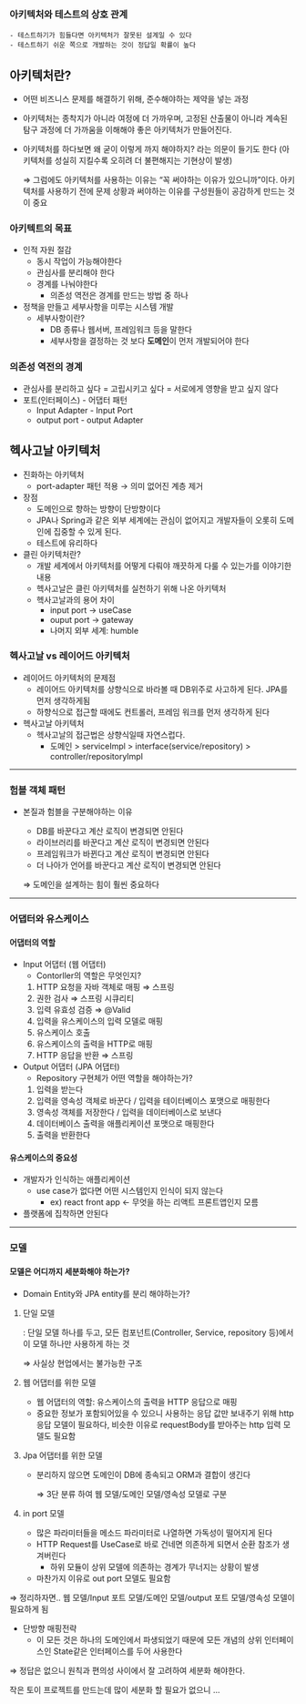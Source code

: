 ### 아키텍처와 테스트의 상호 관계
    - 테스트하기가 힘들다면 아키텍처가 잘못된 설계일 수 있다
    - 테스트하기 쉬운 쪽으로 개발하는 것이 정답일 확률이 높다

## 아키텍처란?
- 어떤 비즈니스 문제를 해결하기 위해, 준수해야하는 제약을 넣는 과정
- 아키텍처는 종착지가 아니라 여정에 더 가까우며, 고정된 산출물이 아니라 계속된 탐구 과정에 더 가까움을 이해해야 좋은 아키텍처가 만들어진다.
- 아키텍처를 하다보면 왜 굳이 이렇게 까지 해야하지? 라는 의문이 들기도 한다 (아키텍처를 성실히 지킬수록 오히려 더 불편해지는 기현상이 발생)
    
    ⇒ 그럼에도 아키텍처를 사용하는 이유는 “꼭 써야하는 이유가 있으니까”이다. 아키텍처를 사용하기 전에 문제 상황과 써야하는 이유를 구성원들이 공감하게 만드는 것이 중요

### 아키텍트의 목표
- 인적 자원 절감
    - 동시 작업이 가능해야한다
    - 관심사를 분리해야 한다
    - 경계를 나눠야한다
        - 의존성 역전은 경계를 만드는 방법 중 하나
- 정책을 만들고 세부사항을 미루는 시스템 개발
    - 세부사항이란?
        - DB 종류나 웹서버, 프레임워크 등을 말한다
        - 세부사항을 결정하는 것 보다 **도메인**이 먼저 개발되어야 한다


### 의존성 역전의 경계
- 관심사를 분리하고 싶다 = 고립시키고 싶다 = 서로에게 영향을 받고 싶지 않다
- 포트(인터페이스) - 어댑터 패턴
    - Input Adapter - Input Port
    - output port - output Adapter

## 헥사고날 아키텍처
- 진화하는 아키텍처
    - port-adapter 패턴 적용 → 의미 없어진 계층 제거
- 장점
    - 도메인으로 향하는 방향이 단방향이다
    - JPA나 Spring과 같은 외부 세계에는 관심이 없어지고 개발자들이 오롯히 도메인에 집중할 수 있게 된다.
    - 테스트에 유리하다
- 클린 아키텍처란?
    - 개발 세계에서 아키텍처를 어떻게 다뤄야 깨끗하게 다룰 수 있는가를 이야기한 내용
    - 헥사고날은 클린 아키텍처를 실천하기 위해 나온 아키텍처
    - 헥사고날과의 용어 차이
        - input port → useCase
        - ouput port → gateway
        - 나머지 외부 세계: humble

### 헥사고날 vs 레이어드 아키텍처

- 레이어드 아키텍처의 문제점
    - 레이어드 아키텍처를 상향식으로 바라볼 때 DB위주로 사고하게 된다. JPA를 먼저 생각하게됨
    - 하향식으로 접근할 때에도 컨트롤러, 프레임 워크를 먼저 생각하게 된다
- 헥사고날 아키텍처
    - 헥사고날의 접근법은 상향식일때 자연스럽다.
        - 도메인 > serviceImpl > interface(service/repository) >  controller/repositoryImpl

-----

### 험블 객체 패턴
- 본질과 험블을 구분해야하는 이유
    - DB를 바꾼다고 계산 로직이 변경되면 안된다
    - 라이브러리를 바꾼다고 계산 로직이 변경되면 안된다
    - 프레임워크가 바뀐다고 계산 로직이 변경되면 안된다
    - 더 나아가 언어를 바꾼다고 계산 로직이 변경되면 안된다
    
    ⇒ 도메인을 설계하는 힘이 훨씬 중요하다

----

### 어댑터와 유스케이스
#### 어댑터의 역할
- Input 어댑터 (웹 어댑터)
    - Contorller의 역할은 무엇인지?
    1. HTTP 요청을 자바 객체로 매핑 ⇒ 스프링
    2. 권한 검사 ⇒ 스프링 시큐리티
    3. 입력 유효성 검증 ⇒ @Valid
    4. 입력을 유스케이스의 입력 모델로 매핑
    5. 유스케이스 호출
    6. 유스케이스의 출력을 HTTP로 매핑
    7. HTTP 응답을 반환 ⇒ 스프링
- Output 어댑터 (JPA 어댑터)
    - Repository 구현체가 어떤 역할을 해야하는가?
    1. 입력을 받는다
    2. 입력을 영속성 객체로 바꾼다 / 입력을 테이터베이스 포맷으로 매핑한다
    3. 영속성 객체를 저장한다 / 입력을 데이터베이스로 보낸다
    4. 데이터베이스 출력을 애플리케이션 포맷으로 매핑한다
    5. 출력을 반환한다

#### 유스케이스의 중요성
- 개발자가 인식하는 애플리케이션
    - use case가 없다면 어떤 시스템인지 인식이 되지 않는다
        - ex) react front app ← 무엇을 하는 리액트 프론트앱인지 모름
- 플랫폼에 집착하면 안된다

-----
### 모델
#### 모델은 어디까지 세분화해야 하는가?
- Domain Entity와 JPA entity를 분리 해야하는가?
1. 단일 모델
    
    : 단일 모델 하나를 두고, 모든 컴포넌트(Controller, Service, repository 등)에서 이 모델 하나만 사용하게 하는 것
    
    ⇒ 사실상 현업에서는 불가능한 구조
    
2. 웹 어댑터를 위한 모델
    - 웹 어댑터의 역할: 유스케이스의 출력을 HTTP 응답으로 매핑
    - 중요한 정보가 포함되어있을 수 있으니 사용하는 응답 값만 보내주기 위해 http 응답 모델이 필요하다, 비슷한 이유로 requestBody를 받아주는 http 입력 모델도 필요함
    
3. Jpa 어댑터를 위한 모델
    - 분리하지 않으면 도메인이 DB에 종속되고 ORM과 결합이 생긴다

        ⇒ 3단 분류 하여 웹 모델/도메인 모델/영속성 모델로 구분

4. in port 모델
    - 많은 파라미터들을 메소드 파라미터로 나열하면 가독성이 떨어지게 된다
    - HTTP Request를 UseCase로 바로 건네면 의존하게 되면서 순환 참조가 생겨버린다
        - 하위 모듈이 상위 모델에 의존하는 경계가 무너지는 상황이 발생
    - 마찬가지 이유로 out port 모델도 필요함

⇒ 정리하자면.. 웹 모델/Input 포트 모델/도메인 모델/output 포트 모델/영속성 모델이 필요하게 됨

- 단방향 매핑전략
    - 이 모든 것은 하나의 도메인에서 파생되었기 때문에 모든 개념의 상위 인터페이스인 State같은 인터페이스를 두어 사용한다

⇒ 정답은 없으니 원칙과 편의성 사이에서 잘 고려하여 세분화 해야한다.

작은 토이 프로젝트를 만드는데 많이 세분화 할 필요가 없으니 …